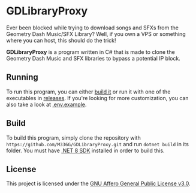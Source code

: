 # GDLibraryProxy

Ever been blocked while trying to download songs and SFXs from the Geometry Dash Music/SFX Library? Well, if you own a VPS or something where you can host, this should do the trick!

**GDLibraryProxy** is a program written in C# that is made to clone the Geometry Dash Music and SFX libraries to bypass a potential IP block.

## Running
To run this program, you can either [build it](https://github.com/M336G/GDLibraryProxy/tree/main?tab=readme-ov-file#build) or run it with one of the executables in [releases](https://github.com/M336G/GDLibraryProxy/releases). If you're looking for more customization, you can also take a look at [.env.example](https://github.com/M336G/GDLibraryProxy/blob/main/.env.example).

## Build
To build this program, simply clone the repository with `https://github.com/M336G/GDLibraryProxy.git` and run `dotnet build` in its folder. You must have [.NET 8 SDK](https://dotnet.microsoft.com/en-us/download) installed in order to build this.

## License
This project is licensed under the [GNU Affero General Public License v3.0](https://github.com/M336G/storage-server/blob/main/LICENSE).
